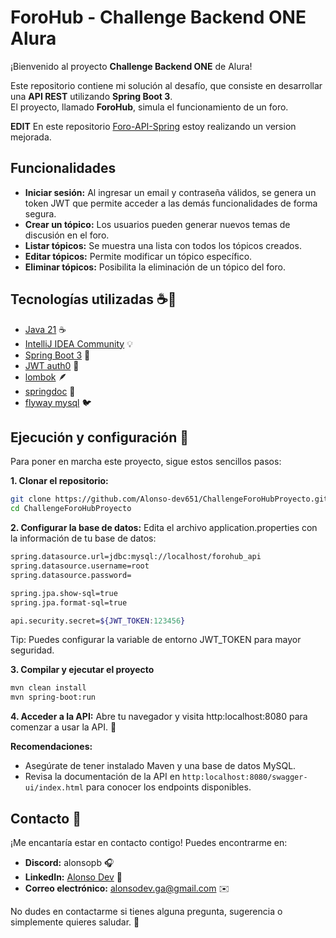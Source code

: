 # ForoHub - Challenge Backend ONE Alura  

¡Bienvenido al proyecto **Challenge Backend ONE** de Alura!  

Este repositorio contiene mi solución al desafío, que consiste en desarrollar una **API REST** utilizando **Spring Boot 3**.  
El proyecto, llamado **ForoHub**, simula el funcionamiento de un foro.  

**EDIT** En este repositorio [Foro-API-Spring](https://github.com/Alonso-dev651/Foro-API-Spring) estoy realizando un version mejorada.

## Funcionalidades  
- **Iniciar sesión:** Al ingresar un email y contraseña válidos, se genera un token JWT que permite acceder a las demás funcionalidades de forma segura.  
- **Crear un tópico:** Los usuarios pueden generar nuevos temas de discusión en el foro.  
- **Listar tópicos:** Se muestra una lista con todos los tópicos creados.  
- **Editar tópicos:** Permite modificar un tópico específico.  
- **Eliminar tópicos:** Posibilita la eliminación de un tópico del foro.

## Tecnologías utilizadas ☕🚀

- [Java 21](https://www.oracle.com/pe/java/technologies/downloads/) ☕
- [IntelliJ IDEA Community](https://www.jetbrains.com/es-es/idea/) 💡
- [Spring Boot 3](https://start.spring.io) 🍃
- [JWT auth0](https://github.com/auth0/java-jwt) 🔑
- [lombok](https://projectlombok.org) 🪶
- [springdoc](https://springdoc.org) 📄
- [flyway mysql](https://github.com/flyway/flyway) 🐦

## Ejecución y configuración 🚀

Para poner en marcha este proyecto, sigue estos sencillos pasos:

**1. Clonar el repositorio:**

```bash
git clone https://github.com/Alonso-dev651/ChallengeForoHubProyecto.git
cd ChallengeForoHubProyecto
```

**2. Configurar la base de datos:**
Edita el archivo application.properties con la información de tu base de datos:
```bash
spring.datasource.url=jdbc:mysql://localhost/forohub_api
spring.datasource.username=root
spring.datasource.password=

spring.jpa.show-sql=true
spring.jpa.format-sql=true

api.security.secret=${JWT_TOKEN:123456}
```
Tip: Puedes configurar la variable de entorno JWT_TOKEN para mayor seguridad.

**3. Compilar y ejecutar el proyecto**
```bash
mvn clean install
mvn spring-boot:run
```

**4. Acceder a la API:**
Abre tu navegador y visita  http:localhost:8080 para comenzar a usar la API. 🎉

**Recomendaciones:**
* Asegúrate de tener instalado Maven y una base de datos MySQL.
* Revisa la documentación de la API en `http:localhost:8080/swagger-ui/index.html` para conocer los endpoints disponibles.

## Contacto 🤝

¡Me encantaría estar en contacto contigo! Puedes encontrarme en:

* **Discord:** alonsopb 🎧
* **LinkedIn:** [Alonso Dev](https://www.linkedin.com/in/alonso-dev/) 💼
* **Correo electrónico:** [alonsodev.ga@gmail.com](mailto:alonsodev.ga@gmail.com) ✉️

No dudes en contactarme si tienes alguna pregunta, sugerencia o simplemente quieres saludar. 👋








